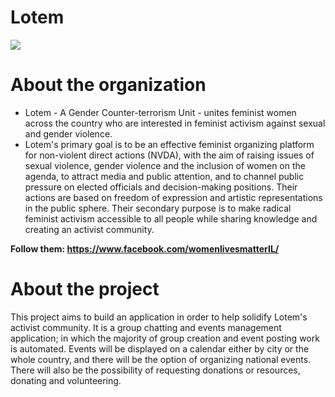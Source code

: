 # **Lotem**

<img src="https://i.ibb.co/xHkLXwg/LOTIM-LOGO.jpg" />

# **About the organization**

* Lotem - A Gender Counter-terrorism Unit - unites feminist women across the country who are interested in feminist activism against sexual and gender violence.
* Lotem's primary goal is to be an effective feminist organizing platform for non-violent direct actions (NVDA), with the aim of raising issues of sexual violence, gender violence and the inclusion of women on the agenda, to attract media and public attention, and to channel public pressure on elected officials and decision-making positions. Their actions are based on freedom of expression and artistic representations in the public sphere. Their secondary purpose is to make radical feminist activism accessible to all people while sharing knowledge and creating an activist community.

**Follow them: https://www.facebook.com/womenlivesmatterIL/**


# **About the project**
This project aims to build an application in order to help solidify Lotem's activist community. It is a group chatting and events management application; in which the majority of group creation and event posting work is automated. Events will be displayed on a calendar either by city or the whole country, and there will be the option of organizing national events. There will also be the possibility of requesting donations or resources, donating and volunteering.
